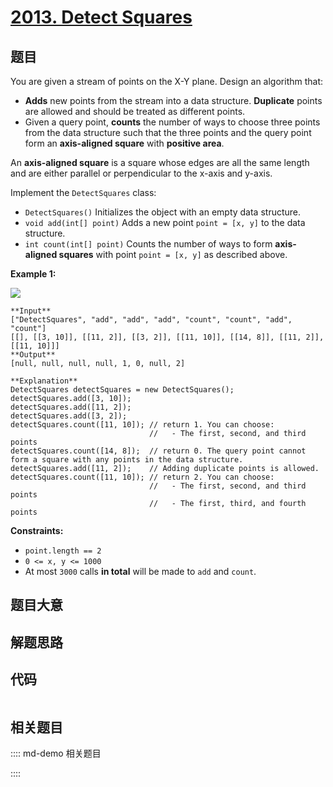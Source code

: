 # [2013. Detect Squares](https://leetcode.com/problems/detect-squares)

## 题目

You are given a stream of points on the X-Y plane. Design an algorithm that:

  * **Adds** new points from the stream into a data structure. **Duplicate** points are allowed and should be treated as different points.
  * Given a query point, **counts** the number of ways to choose three points from the data structure such that the three points and the query point form an **axis-aligned square** with **positive area**.

An **axis-aligned square** is a square whose edges are all the same length and
are either parallel or perpendicular to the x-axis and y-axis.

Implement the `DetectSquares` class:

  * `DetectSquares()` Initializes the object with an empty data structure.
  * `void add(int[] point)` Adds a new point `point = [x, y]` to the data structure.
  * `int count(int[] point)` Counts the number of ways to form **axis-aligned squares** with point `point = [x, y]` as described above.



**Example 1:**

![](https://assets.leetcode.com/uploads/2021/09/01/image.png)

    
    
    **Input**
    ["DetectSquares", "add", "add", "add", "count", "count", "add", "count"]
    [[], [[3, 10]], [[11, 2]], [[3, 2]], [[11, 10]], [[14, 8]], [[11, 2]], [[11, 10]]]
    **Output**
    [null, null, null, null, 1, 0, null, 2]
    
    **Explanation**
    DetectSquares detectSquares = new DetectSquares();
    detectSquares.add([3, 10]);
    detectSquares.add([11, 2]);
    detectSquares.add([3, 2]);
    detectSquares.count([11, 10]); // return 1. You can choose:
                                   //   - The first, second, and third points
    detectSquares.count([14, 8]);  // return 0. The query point cannot form a square with any points in the data structure.
    detectSquares.add([11, 2]);    // Adding duplicate points is allowed.
    detectSquares.count([11, 10]); // return 2. You can choose:
                                   //   - The first, second, and third points
                                   //   - The first, third, and fourth points
    



**Constraints:**

  * `point.length == 2`
  * `0 <= x, y <= 1000`
  * At most `3000` calls **in total** will be made to `add` and `count`.


## 题目大意

## 解题思路

## 代码

```javascript

```

## 相关题目

:::: md-demo 相关题目

::::
